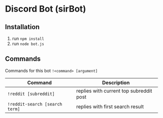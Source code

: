 # Discord Bot (sirBot)

## Installation

1. run `npm install`
2. run `node bot.js`

## Commands

Commands for this bot `!<command> [argument]`

| Command                        | Description                             |
| ------------------------------ | --------------------------------------- |
| `!reddit [subreddit]`          | replies with current top subreddit post |
| `!reddit-search [search term]` | replies with first search result        |
